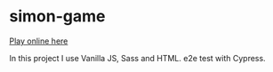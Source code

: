 # simon-game

[Play online here](https://simon-game-13-12.netlify.app/)

In this project I use Vanilla JS, Sass and HTML. 
e2e test with Cypress.
